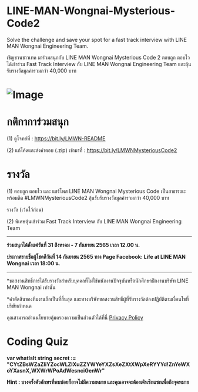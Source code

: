 # LINE-MAN-Wongnai-Mysterious-Code2
Solve the challenge and save your spot for a fast track interview with LINE MAN Wongnai Engineering Team.

เชิญชวนชาวเทค มาร่วมสนุกกับ LINE MAN Wongnai Mysterious Code 2 ตอบถูก ตอบไว ได้เข้าร่วม Fast Track Interview กับ LINE MAN Wongnai Engineering Team และลุ้นรับรางวัลมูลค่ารวมกว่า 40,000 บาท 

# ![Image](https://user-images.githubusercontent.com/108649272/189874044-2849de7a-acff-4a3e-b2ef-7d2d685c5b71.jpg)

# กติกาการ่วมสนุก
(1) ดูโจทย์ที่ : https://bit.ly/LMWN-README

(2) แก้โค้ดและส่งคำตอบ (.zip) เข้ามาที่ : https://bit.ly/LMWNMysteriousCode2

# รางวัล
(1) ตอบถูก ตอบไว และ แชร์โพส LINE MAN Wongnai Mysterious Code เป็นสาธารณะ พร้อมติด #LMWNMysteriousCode2 ลุ้นรับรับรางวัลมูลค่ารวมกว่า 40,000 บาท 

รางวัล (เว้นไว้ก่อน)

(2) พิเศษลุ้นเข้าร่วม Fast Track Interview กับ LINE MAN Wongnai Engineering Team



--------

**ร่วมสนุกได้ตั้งแต่วันที่ 31 สิงหาคม - 7 กันยายน 2565 เวลา 12.00 น.**

**ประกาศรายชื่อผู้โชคดีวันที่ 14 กันยายน 2565 ทาง Page Facebook: Life at LINE MAN Wongnai เวลา 18:00 น.**



--------

*ขอสงวนสิทธิ์การได้รับรางวัลสำหรับบุคคลที่ไม่ใช่พนักงานปัจจุบันหรือนักศึกษาฝึกงานบริษัท LINE MAN Wongnai เท่านั้น

*คำตัดสินของทีมงานถือเป็นที่สิ้นสุด และทางบริษัทขอสงวนสิทธิ์ผู้ที่รับรางวัลต้องปฏิบัติตามเงื่อนไขที่บริษัทกำหนด

คุณสามารถอ่านนโยบายคุ้มครองความเป็นส่วนตัวได้ที่นี่ [Privacy Policy](https://drive.google.com/file/d/1Dpz7qocMKSZXdY2zIMXixd-dQLyI5ADa/view)



# Coding Quiz


**var whatIsIt string**
**secret := "CYtZBsWZaZliYZocWLZlXuZZYWYeYXZsXeZXtXWpXeRYYYd!ZnYeWXoYXasnX,WXWrWPoAdWesnciGenWr"**

**Hint : บางครั้งตัวอักษรที่พบบ่อยก็อาจไม่มีความหมาย และคุณอาจจะต้องเดินซิกแซกเพื่อถึงจุดหมาย**
